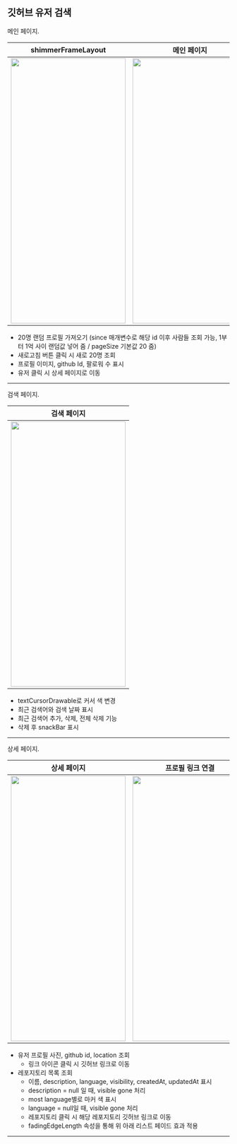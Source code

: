 ## 깃허브 유저 검색

메인 페이지.

 shimmerFrameLayout                                                                                                                           | 메인 페이지                                                                                                               
----------------------------------------------------------------------------------------------------------------------------------------------|----------------------------------------------------------------------------------------------------------------------
 <img src="https://github.com/HamBeomJoon/Android-Toy-Project/assets/37996727/b0394b42-184d-408c-be00-42baa1605083" width="260" height="600"> | <img src="https://github.com/user-attachments/assets/78beb19c-aaf3-419e-b595-0f9416c098a8" width="260" height="600"> 

- 20명 랜덤 프로필 가져오기 (since 매개변수로 해당 id 이후 사람들 조회 가능, 1부터 1억 사이 랜덤값 넣어 줌 / pageSize 기본값 20 줌)
- 새로고침 버튼 클릭 시 새로 20명 조회
- 프로필 이미지, github Id, 팔로워 수 표시
- 유저 클릭 시 상세 페이지로 이동

----
검색 페이지.

 검색 페이지                                                                                                               |
----------------------------------------------------------------------------------------------------------------------|
 <img src="https://github.com/user-attachments/assets/229e5693-dea2-4e5b-92ad-565657dc7cbf" width="260" height="600"> |

- textCursorDrawable로 커서 색 변경
- 최근 검색어와 검색 날짜 표시
- 최근 검색어 추가, 삭제, 전체 삭제 기능
- 삭제 후 snackBar 표시

----
상세 페이지.

 상세 페이지                                                                                                               | 프로필 링크 연결                                                                                                            | 레포지토리 링크 연결                                                                                                          
----------------------------------------------------------------------------------------------------------------------|----------------------------------------------------------------------------------------------------------------------|----------------------------------------------------------------------------------------------------------------------
 <img src="https://github.com/user-attachments/assets/a3e9ca11-a807-41b7-830d-a302c524be85" width="260" height="600"> | <img src="https://github.com/user-attachments/assets/4cf40e49-af41-4447-8bb3-8bdc15ba62bc" width="260" height="600"> | <img src="https://github.com/user-attachments/assets/8bda38b7-06f7-4138-b784-ec0e5c0d55c7" width="260" height="600"> 

- 유저 프로필 사진, github id, location 조회
    - 링크 아이콘 클릭 시 깃허브 링크로 이동
- 레포지토리 목록 조회
    - 이름, description, language, visibility, createdAt, updatedAt 표시
    - description = null 일 때, visible gone 처리
    - most language별로 마커 색 표시
    - language = null일 때, visible gone 처리
    - 레포지토리 클릭 시 해당 레포지토리 깃허브 링크로 이동
    - fadingEdgeLength 속성을 통해 위 아래 리스트 페이드 효과 적용

----
